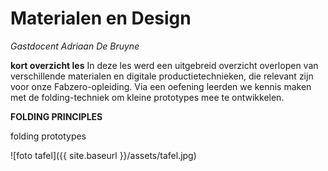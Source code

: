 # Materialen en Design
_Gastdocent Adriaan De Bruyne_

**kort overzicht les**
In deze les werd een uitgebreid overzicht overlopen van verschillende materialen en digitale productietechnieken, die relevant zijn voor onze Fabzero-opleiding.
Via een oefening leerden we kennis maken met de folding-techniek om kleine prototypes mee te ontwikkelen.


**FOLDING PRINCIPLES**

folding prototypes

![foto tafel]({{ site.baseurl }}/assets/tafel.jpg)


